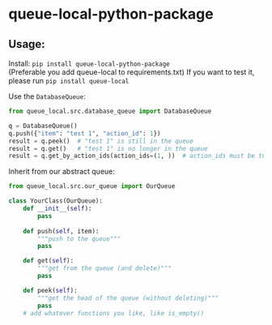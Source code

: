 # queue-local-python-package

## Usage:

Install: `pip install queue-local-python-package`  
(Preferable you add queue-local to requirements.txt)
If you want to test it, please run `pip install queue-local`

Use the `DatabaseQueue`:
```py
from queue_local.src.database_queue import DatabaseQueue

q = DatabaseQueue()
q.push({"item": "test 1", "action_id": 1})
result = q.peek()  # "test 1" is still in the queue
result = q.get()   # "test 1" is no longer in the queue
result = q.get_by_action_ids(action_ids=(1, ))  # action_ids must be tuple


```
Inherit from our abstract queue:
```py
from queue_local.src.our_queue import OurQueue

class YourClass(OurQueue):
    def __init__(self):
        pass
    
    def push(self, item):
        """push to the queue"""
        pass

    def get(self):
        """get from the queue (and delete)"""
        pass

    def peek(self):
        """get the head of the queue (without deleting)"""
        pass
    # add whatever functions you like, like is_empty()
```